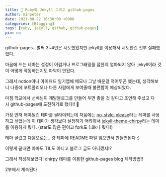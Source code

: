 ```yaml
---
title: 💎 Ruby와 Jekyll 그리고 github-pages
author: minpeter
date: 2021-08-22 16:38:00 +0900
categories: [Blogging]
tags: [ruby, jekyll, github, github-pages]
pin: no
---
```


github-pages.. 벌써 3~4번은 시도했었지만 jekyll를 이용해서 시도한건 전부 실패했었다.

마음에 드는 테마는 설정이 어렵거나 프로그래밍를 접한지 얼마되지 않아  jekyll이라 것이 어떻게 작동하는지도 파악이 안됬다.

그래서 notion이나 아이패드 일기앱에 메모나 그날 배운걸 적어두곤 했는데, 생각해보니 나중에 포트폴리오나 다른 사람에게 보여줄때 불편함이 예상되었다.

마침 학교에서 선배님이 개발블로그를 만들어 두면 좋을 것 같다고 조언해 주셨고 다시 github-pages에 도전하기로 했다!! 🙌

가장 먼저 해야될건 테마를 골라야되는데 처음에는 [no-style-please](https://github.com/riggraz/no-style-please)라는 테마를 사용하고 싶었는데 이 테마가 생각보다 설정하기 어려워서 [jekyll-theme-chirpy](https://github.com/cotes2020/jekyll-theme-chirpy)라는 테마를 이용하게 됬다. (star도 많은 편이고 fork도 1.8k나 됬다!)

테마 골랐고 다음으로는.. 걍 테마에 README 파일 읽으면서 만들면된다 :)

이렇게 끝내면 아마도 TIL도 아니고 블로그 글도 아니겠지!?

그래서 작성해보았다! chirpy 테마를 이용한 github-pages blog 제작방법!!

2부에서 계속된다